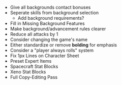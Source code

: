 - Give all backgrounds contact bonuses
- Seperate skills from background selection
	- Add background requirements?
- Fill in Missing Background Features
- Make background/advancement rules clearer
- Reduce all attacks by 1
- Consider changing the game's name
- Either standardize or remove **bolding** for emphasis
- Consider a "player always rolls" system
- Fix 1px Lines on Character Sheet
- Preset Expert Items
- Spacecraft Stat Blocks
- Xeno Stat Blocks
- Full Copy-Editing Pass